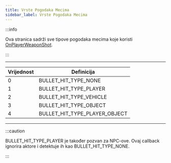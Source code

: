 ```yaml
---
title: Vrste Pogodaka Mecima
sidebar_label: Vrste Pogodaka Mecima
---
```


:::info

Ova stranica sadrži sve tipove pogodaka mecima koje koristi [OnPlayerWeaponShot](../callbacks/OnPlayerWeaponShot).

:::

---

| Vrijednost | Definicija                    |
| ---------- | ----------------------------- |
| 0          | BULLET_HIT_TYPE_NONE          |
| 1          | BULLET_HIT_TYPE_PLAYER        |
| 2          | BULLET_HIT_TYPE_VEHICLE       |
| 3          | BULLET_HIT_TYPE_OBJECT        |
| 4          | BULLET_HIT_TYPE_PLAYER_OBJECT |

---

:::caution

BULLET_HIT_TYPE_PLAYER je također pozvan za NPC-ove. Ovaj callback ignorira aktore i detektuje ih kao BULLET_HIT_TYPE_NONE.

:::
